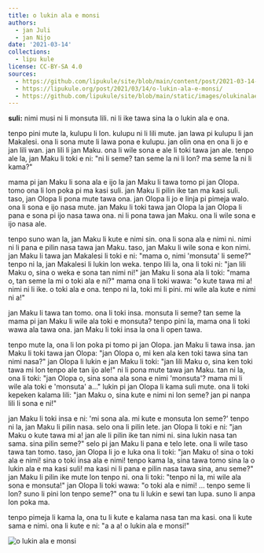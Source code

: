```yaml
---
title: o lukin ala e monsi
authors:
  - jan Juli
  - jan Nijo
date: '2021-03-14'
collections:
  - lipu kule
license: CC-BY-SA 4.0
sources:
  - https://github.com/lipukule/site/blob/main/content/post/2021-03-14-o%20lukin%20ala%20e%20monsi.md
  - https://lipukule.org/post/2021/03/14/o-lukin-ala-e-monsi/
  - https://github.com/lipukule/site/blob/main/static/images/olukinalaemonsi.jpg
---
```


**suli:** nimi musi ni li monsuta lili. ni li ike tawa sina la o lukin ala e ona.

tenpo pini mute la, kulupu li lon. kulupu ni li lili mute. jan lawa pi kulupu li jan Makalesi. ona li sona mute li lawa pona e kulupu. jan olin ona en ona li jo e jan lili wan. jan lili li jan Maku. ona li wile sona e ale li toki tawa jan ale. tenpo ale la, jan Maku li toki e ni: "ni li seme? tan seme la ni li lon? ma seme la ni li kama?"

mama pi jan Maku li sona ala e ijo la jan Maku li tawa tomo pi jan Olopa. tomo ona li lon poka pi ma kasi suli. jan Maku li pilin ike tan ma kasi suli. taso, jan Olopa li pona mute tawa ona. jan Olopa li jo e linja pi pimeja walo. ona li sona e ijo nasa mute. jan Maku li toki tawa jan Olopa la jan Olopa li pana e sona pi ijo nasa tawa ona. ni li pona tawa jan Maku. ona li wile sona e ijo nasa ale.

tenpo suno wan la, jan Maku li kute e nimi sin. ona li sona ala e nimi ni. nimi ni li pana e pilin nasa tawa jan Maku. taso, jan Maku li wile sona e kon nimi. jan Maku li tawa jan Makalesi li toki e ni: "mama o, nimi 'monsuta' li seme?" tenpo ni la, jan Makalesi li lukin lon weka. tenpo lili la, ona li toki ni: "jan lili Maku o, sina o weka e sona tan nimi ni!" jan Maku li sona ala li toki: "mama o, tan seme la mi o toki ala e ni?" mama ona li toki wawa: "o kute tawa mi a! nimi ni li ike. o toki ala e ona. tenpo ni la, toki mi li pini. mi wile ala kute e nimi ni a!"

jan Maku li tawa tan tomo. ona li toki insa. monsuta li seme? tan seme la mama pi jan Maku li wile ala toki e monsuta? tenpo pini la, mama ona li toki wawa ala tawa ona. jan Maku li toki insa la ona li open tawa.

tenpo mute la, ona li lon poka pi tomo pi jan Olopa. jan Maku li tawa insa. jan Maku li toki tawa jan Olopa: "jan Olopa o, mi ken ala ken toki tawa sina tan nimi nasa?" jan Olopa li lukin e jan Maku li toki: "jan lili Maku o, sina ken toki tawa mi lon tenpo ale tan ijo ale!" ni li pona mute tawa jan Maku. tan ni la, ona li toki: "jan Olopa o, sina sona ala sona e nimi 'monsuta'? mama mi li wile ala toki e 'monsuta' a..." lukin pi jan Olopa li kama suli mute. ona li toki kepeken kalama lili: "jan Maku o, sina kute e nimi ni lon seme? jan pi nanpa lili li sona e ni!"

jan Maku li toki insa e ni: 'mi sona ala. mi kute e monsuta lon seme?' tenpo ni la, jan Maku li pilin nasa. selo ona li pilin lete. jan Olopa li toki e ni: "jan Maku o kute tawa mi a! jan ale li pilin ike tan nimi ni. sina lukin nasa tan sama. sina pilin seme?" selo pi jan Maku li pana e telo lete.  ona li wile taso tawa tan tomo. taso, jan Olopa li jo e luka ona li toki: "jan Maku o! sina o toki ala e nimi! sina o toki insa ala e nimi! tenpo kama la, sina tawa tomo sina la o lukin ala e ma kasi suli! ma kasi ni li pana e pilin nasa tawa sina, anu seme?" jan Maku li pilin ike mute lon tenpo ni. ona li toki: "tenpo ni la, mi wile ala sona e monsuta!" jan Olopa li toki wawa: "o toki ala e nimi! ... tenpo seme li lon? suno li pini lon tenpo seme?" ona tu li lukin e sewi tan lupa. suno li anpa lon poka ma.

tenpo pimeja li kama la, ona tu li kute e kalama nasa tan ma kasi. ona li kute sama e nimi. ona li kute e ni: "a a a! o lukin ala e monsi!"

![o lukin ala e monsi](/images/olukinalaemonsi.jpg)
